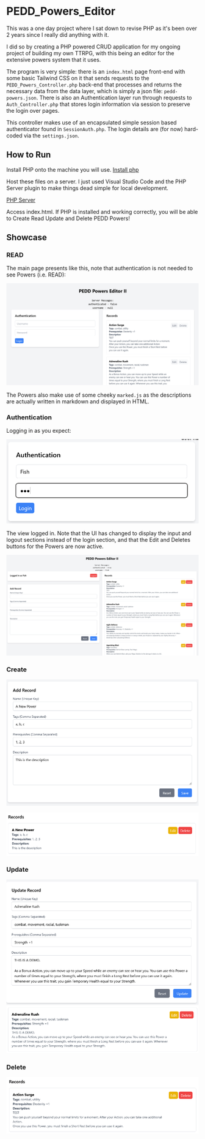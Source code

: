 # PEDD_Powers_Editor
This was a one day project where I sat down to revise PHP as it's been over 2 years since I really did anything with it.

I did so by creating a PHP powered CRUD application for my ongoing project of building my own TTRPG, with this being an editor for the extensive powers system that it uses.

The program is very simple: there is an `index.html` page front-end with some basic Tailwind CSS on it that sends requests to the `PEDD_Powers_Controller.php` back-end that processes and returns the necessary data from the data layer, which is simply a json file: `pedd-powers.json`. There is also an Authentication layer run through requests to `Auth_Controller.php` that stores login information via session to preserve the login over pages.

This controller makes use of an encapsulated simple session based authenticator found in `SessionAuth.php`. The login details are (for now) hard-coded via the `settings.json`.

## How to Run

Install PHP onto the machine you will use. [Install php](https://letmegooglethat.com/?q=install+php)

Host these files on a server. I just used Visual Studio Code and the PHP Server plugin to make things dead simple for local development.

[PHP Server](https://marketplace.visualstudio.com/items?itemName=brapifra.phpserver)

Access index.html. If PHP is installed and working correctly, you will be able to Create Read Update and Delete PEDD Powers!

## Showcase
### READ
The main page presents like this, note that authentication is not needed to see Powers (i.e. READ):

!["showcase main"](./Showcase/Main.png)

The Powers also make use of some cheeky `marked.js` as the descriptions are actually written in markdown and displayed in HTML.

### Authentication
Logging in as you expect:

!["showcase login"](./Showcase/Login_details.png)

The view logged in. Note that the UI has changed to display the input and logout sections instead of the login section, and that the Edit and Deletes buttons for the Powers are now active.

!["showcase logged in"](./Showcase/Logged_in.png)

### Create
!["showcase new"](./Showcase/New_demo.png)

!["showcase new proof"](./Showcase/New_proof.png)

### Update
!["showcase edit"](./Showcase/Edit_demo.png)
!["showcase edit"](./Showcase/Edit_proof.png)

### Delete
!["showcase deleted"](./Showcase/Deleted_Demo.png)


